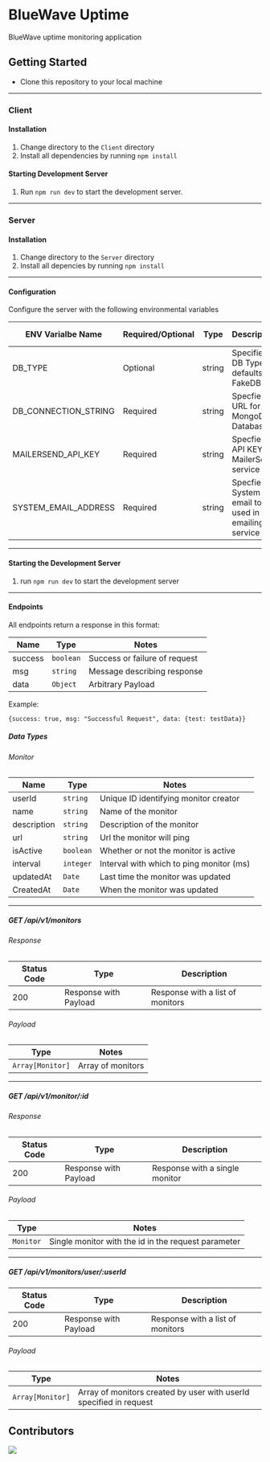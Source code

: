 # BlueWave Uptime

BlueWave uptime monitoring application

## Getting Started

- Clone this repository to your local machine

---

### Client

#### Installation

1.  Change directory to the `Client` directory
2.  Install all dependencies by running `npm install`

#### Starting Development Server

1.  Run `npm run dev` to start the development server.

---

### Server

#### Installation

1.  Change directory to the `Server` directory
2.  Install all depencies by running `npm install`

---

#### Configuration

Configure the server with the following environmental variables

| ENV Varialbe Name    | Required/Optional | Type   | Description                                          | Accepted Values         |
| -------------------- | ----------------- | ------ | ---------------------------------------------------- | ----------------------- |
| DB_TYPE              | Optional          | string | Specifies DB Type, defaults to FakeDB                | `"MongoDB" \| "FakeDB"` |
| DB_CONNECTION_STRING | Required          | string | Specfies URL for MongoDB Database                    |                         |
| MAILERSEND_API_KEY   | Required          | string | Specfies API KEY for MailerSend service              |                         |
| SYSTEM_EMAIL_ADDRESS | Required          | string | Specfies System email to be used in emailing service |                         |

---

#### Starting the Development Server

1.  run `npm run dev` to start the development server

---

#### Endpoints

All endpoints return a response in this format:

| Name    | Type      | Notes                         |
| ------- | --------- | ----------------------------- |
| success | `boolean` | Success or failure of request |
| msg     | `string`  | Message describing response   |
| data    | `Object`  | Arbitrary Payload             |

Example:

```
{success: true, msg: "Successful Request", data: {test: testData}}
```

##### Data Types

###### Monitor

| Name        | Type      | Notes                                    |
| ----------- | --------- | ---------------------------------------- |
| userId      | `string`  | Unique ID identifying monitor creator    |
| name        | `string`  | Name of the monitor                      |
| description | `string`  | Description of the monitor               |
| url         | `string`  | Url the monitor will ping                |
| isActive    | `boolean` | Whether or not the monitor is active     |
| interval    | `integer` | Interval with which to ping monitor (ms) |
| updatedAt   | `Date`    | Last time the monitor was updated        |
| CreatedAt   | `Date`    | When the monitor was updated             |

---

##### GET /api/v1/monitors

###### Response

| Status Code | Type                  | Description                      |
| ----------- | --------------------- | -------------------------------- |
| 200         | Response with Payload | Response with a list of monitors |

###### Payload

| Type             | Notes             |
| ---------------- | ----------------- |
| `Array[Monitor]` | Array of monitors |

---

##### GET /api/v1/monitor/:id

###### Response

| Status Code | Type                  | Description                    |
| ----------- | --------------------- | ------------------------------ |
| 200         | Response with Payload | Response with a single monitor |

###### Payload

| Type      | Notes                                               |
| --------- | --------------------------------------------------- |
| `Monitor` | Single monitor with the id in the request parameter |

---

##### GET /api/v1/monitors/user/:userId

| Status Code | Type                  | Description                      |
| ----------- | --------------------- | -------------------------------- |
| 200         | Response with Payload | Response with a list of monitors |

###### Payload

| Type             | Notes                                                              |
| ---------------- | ------------------------------------------------------------------ |
| `Array[Monitor]` | Array of monitors created by user with userId specified in request |

## Contributors

<a href="https://github.com/bluewave-labs/bluewave-uptime/graphs/contributors">
  <img src="https://contrib.rocks/image?repo=bluewave-labs/bluewave-uptime" />
</a>
